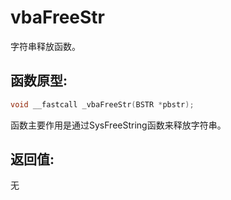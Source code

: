 # vbaFreeStr

字符串释放函数。



## 函数原型:

```c
void __fastcall _vbaFreeStr(BSTR *pbstr);
```



函数主要作用是通过SysFreeString函数来释放字符串。



## 返回值:

无